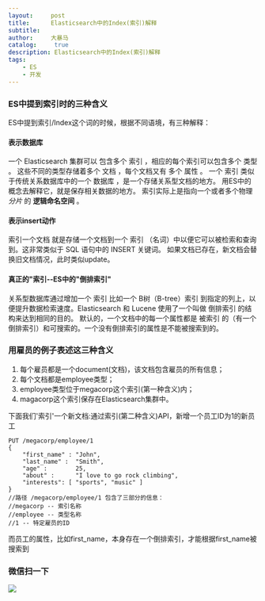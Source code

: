 ```yaml
---
layout:     post
title:      Elasticsearch中的Index(索引)解释
subtitle:   
author:     大暴马
catalog: 	 true
description: Elasticsearch中的Index(索引)解释
tags:
    - ES
    - 开发
---
```


### ES中提到索引时的三种含义
ES中提到索引/Index这个词的时候，根据不同语境，有三种解释：
#### 表示数据库
一个 Elasticsearch 集群可以 包含多个 索引 ，相应的每个索引可以包含多个 类型 。 这些不同的类型存储着多个 文档 ，每个文档又有 多个 属性 。
一个 索引 类似于传统关系数据库中的一个 数据库 ，是一个存储关系型文档的地方。 
用ES中的概念去解释它，就是保存相关数据的地方。 索引实际上是指向一个或者多个物理 *分片* 的 **逻辑命名空间** 。
#### 表示insert动作
索引一个文档 就是存储一个文档到一个 索引 （名词）中以便它可以被检索和查询到。这非常类似于 SQL 语句中的 INSERT 关键词。
如果文档已存在，新文档会替换旧文档情况，此时类似update。
#### 真正的"索引--ES中的"倒排索引"
关系型数据库通过增加一个 索引 比如一个 B树（B-tree）索引 到指定的列上，以便提升数据检索速度。Elasticsearch 和 Lucene 使用了一个叫做 倒排索引 的结构来达到相同的目的。
默认的，一个文档中的每一个属性都是 被索引 的（有一个倒排索引）和可搜索的。一个没有倒排索引的属性是不能被搜索到的。

### 用雇员的例子表述这三种含义
1. 每个雇员都是一个document(文档)，该文档包含雇员的所有信息；
2. 每个文档都是employee类型；
3. employee类型位于megacorp这个索引(第一种含义)内；
4. magacorp这个索引保存在Elasticsearch集群中。

下面我们'索引'一个新文档:通过索引(第二种含义)API，新增一个员工ID为1的新员工
```shell
PUT /megacorp/employee/1
{
    "first_name" : "John",
    "last_name" :  "Smith",
    "age" :        25,
    "about" :      "I love to go rock climbing",
    "interests": [ "sports", "music" ]
}
//路径 /megacorp/employee/1 包含了三部分的信息：
//megacorp -- 索引名称
//employee -- 类型名称
//1 -- 特定雇员的ID
```
而员工的属性，比如first_name，本身存在一个倒排索引，才能根据first_name被搜索到

### 微信扫一下
 ![](https://open.weixin.qq.com/qr/code?username=zhihuishangye)
